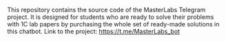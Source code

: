 This repository contains the source code of the MasterLabs Telegram project. It is designed for students who are ready to solve their problems with 1C lab papers by purchasing the whole set of ready-made solutions in this chatbot. Link to the project: https://t.me/MasterLabs_bot
